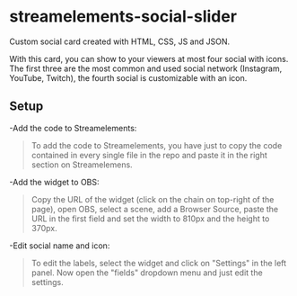 # streamelements-social-slider
Custom social card created with HTML, CSS, JS and JSON.

With this card, you can show to your viewers at most four social with icons. The first three are the most common and used social network (Instagram, YouTube, Twitch), the fourth social is customizable with an icon.

## Setup
-Add the code to Streamelements:
> To add the code to Streamelements, you have just to copy the code contained in every single file in the repo and paste it in the right section on Streamelemens.

-Add the widget to OBS:
> Copy the URL of the widget (click on the chain on top-right of the page), open OBS, select a scene, add a Browser Source, paste the URL in the first field and set the width to 810px and the height to 370px.

-Edit social name and icon:
> To edit the labels, select the widget and click on "Settings" in the left panel. Now open the "fields" dropdown menu and just edit the settings.
